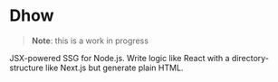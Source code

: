 # Dhow

> **Note**: this is a work in progress

JSX-powered SSG for Node.js. Write logic like React with a directory-structure like Next.js but generate plain HTML.
